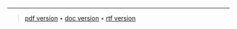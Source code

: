 
---

> [pdf version](https://resume.jordancrane.me/resume.pdf) • [doc version](https://resume.jordancrane.me/resume.docx) • [rtf version](https://resume.jordancrane.me/resume.rtf)

